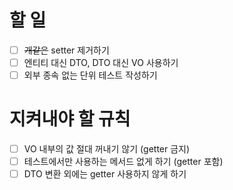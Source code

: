 # 할 일
* [ ] ~~개같은~~ setter 제거하기
* [ ] 엔티티 대신 DTO, DTO 대신 VO 사용하기
* [ ] 외부 종속 없는 단위 테스트 작성하기

# 지켜내야 할 규칙
* [ ] VO 내부의 값 절대 꺼내기 않기 (getter 금지)
* [ ] 테스트에서만 사용하는 메서드 없게 하기 (getter 포함)
* [ ] DTO 변환 외에는 getter 사용하지 않게 하기
